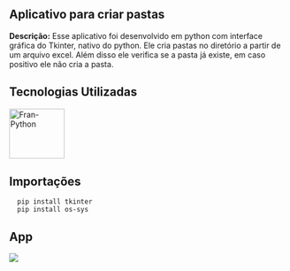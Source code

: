 ## Aplicativo para criar pastas
**Descrição:** Esse aplicativo foi desenvolvido em python com interface gráfica do Tkinter, nativo do python. Ele cria pastas no diretório a partir de um arquivo excel. Além disso ele verifica se a pasta já existe, em caso positivo ele não cria a pasta.



## Tecnologias Utilizadas

<div align="left">
  
   <img align="center" alt="Fran-Python" height="90" width="100" src="https://cdn.jsdelivr.net/gh/devicons/devicon/icons/python/python-original.svg">
   
</div>

## Importações

<div align="left">
  
      pip install tkinter
      pip install os-sys

</div>

## App
<div> 
   <img src="https://blogger.googleusercontent.com/img/b/R29vZ2xl/AVvXsEj_gi_ZyGv3LRL4Xt5UXv05UINgKkQ_7xUMbp7iML5ddihpCrZ_YNaVHt1mIcjl6fB1t3IcVZyKEKHS2si0HWlHzDw1BCE17ZWFA5LJdtE9E-9fgkBDhTf91r4Byt9S86j8eDvNaqWBnF2N3KSmUyJdJ7JYUmqmdZYaXSzn38OvTVNJEAy9O3BzTMK-/s320/imgapp.jpg" target="_blank"></img> 

